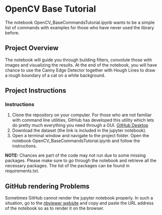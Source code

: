 # OpenCV Base Tutorial
The notebook OpenCV_BaseCommandsTutorial.ipynb wants to be a simple list of commands with examples for those who have never used the library before.

## Project Overview
The notebook will guide you through building filters, convolute those with images and visualizing the results.
At the end of the notebook, you will have chance to use the Canny Edge Detector together with Hough Lines to draw a rough boundary of a cat on a white background.

## Project Instructions

### Instructions

1. Clone the repository on your computer. For those who are not familiar with command line utilities, GitHub has developed this utility which lets do pretty much everything you need through a GUI.
   [GitHub Desktop](https://desktop.github.com/)
2. Download the dataset (the link is included in the jupyter notebook).
3. Open a terminal window and navigate to the project folder. Open the notebook OpenCV_BaseCommandsTutorial.ipynb and follow the instructions.

__NOTE:__ Chances are part of the code may not run due to some missing packages. Please make sure to go through the notebook and retrieve all the necessary packages. The list of the packages can be found in requirements.txt.

## GitHub rendering Problems

Sometimes GitHub cannot render the jupyter notebook properly. In such a situation, go to the [nbviewer website](https://nbviewer.jupyter.org/) and copy and paste the URL address of the notebook so as to render it on the browser.
